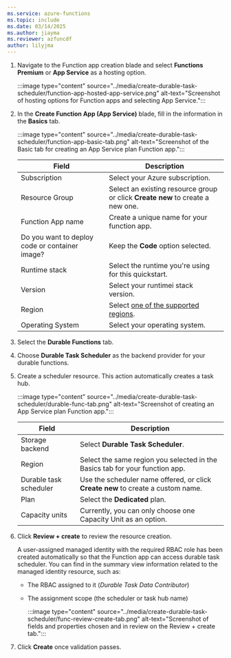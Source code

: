 ```yaml
---
ms.service: azure-functions
ms.topic: include
ms.date: 03/14/2025
ms.author: jiayma
ms.reviewer: azfuncdf
author: lilyjma
---
```


1. Navigate to the Function app creation blade and select **Functions Premium** or **App Service** as a hosting option.

   :::image type="content" source="../media/create-durable-task-scheduler/function-app-hosted-app-service.png" alt-text="Screenshot of hosting options for Function apps and selecting App Service.":::

1. In the **Create Function App (App Service)** blade, fill in the information in the **Basics** tab. 

   :::image type="content" source="../media/create-durable-task-scheduler/function-app-basic-tab.png" alt-text="Screenshot of the Basic tab for creating an App Service plan Function app.":::

   | Field | Description | 
   | ----- | ----------- | 
   | Subscription | Select your Azure subscription. | 
   | Resource Group | Select an existing resource group or click **Create new** to create a new one. | 
   | Function App name | Create a unique name for your function app. | 
   | Do you want to deploy code or container image? | Keep the **Code** option selected. | 
   | Runtime stack | Select the runtime you're using for this quickstart. | 
   | Version | Select your runtimei stack version. | 
   | Region | Select [one of the supported regions](../durable-task-scheduler.md). | 
   | Operating System | Select your operating system. | 

1. Select the **Durable Functions** tab. 

1. Choose **Durable Task Scheduler** as the backend provider for your durable functions. 

1. Create a scheduler resource. This action automatically creates a task hub.

   :::image type="content" source="../media/create-durable-task-scheduler/durable-func-tab.png" alt-text="Screenshot of creating an App Service plan Function app.":::

   | Field | Description | 
   | ----- | ----------- | 
   | Storage backend | Select **Durable Task Scheduler**. | 
   | Region | Select the same region you selected in the Basics tab for your function app. | 
   | Durable task scheduler | Use the scheduler name offered, or click **Create new** to create a custom name. | 
   | Plan | Select the **Dedicated** plan. | 
   | Capacity units | Currently, you can only choose one Capacity Unit as an option. | 

1. Click **Review + create** to review the resource creation. 

   A user-assigned managed identity with the required RBAC role has been created automatically so that the Function app can access durable task scheduler. You can find in the summary view information related to the managed identity resource, such as:
   - The RBAC assigned to it (*Durable Task Data Contributor*) 
   - The assignment scope (the scheduler or task hub name)

       :::image type="content" source="../media/create-durable-task-scheduler/func-review-create-tab.png" alt-text="Screenshot of fields and properties chosen and in review on the Review + create tab.":::

1. Click **Create** once validation passes. 
